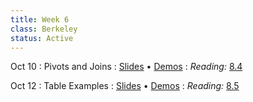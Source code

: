 ```yaml
---
title: Week 6
class: Berkeley
status: Active
---
```


Oct 10
: Pivots and Joins
  : [Slides]() &#8226; [Demos]()
: *Reading:* [8.4](https://inferentialthinking.com/chapters/08/4/Joining_Tables_by_Columns.html)

Oct 12
: Table Examples
  : [Slides]() &#8226; [Demos]()
: *Reading:* [8.5](https://inferentialthinking.com/chapters/08/5/Bike_Sharing_in_the_Bay_Area.html)


